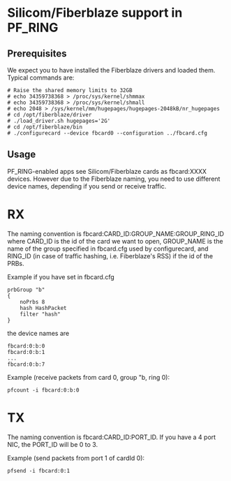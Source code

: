 # Silicom/Fiberblaze support in PF_RING

## Prerequisites
We expect you to have installed the Fiberblaze drivers and loaded them. 
Typical commands are:

```
# Raise the shared memory limits to 32GB
# echo 34359738368 > /proc/sys/kernel/shmmax
# echo 34359738368 > /proc/sys/kernel/shmall
# echo 2048 > /sys/kernel/mm/hugepages/hugepages-2048kB/nr_hugepages
# cd /opt/fiberblaze/driver
# ./load_driver.sh hugepages='2G'
# cd /opt/fiberblaze/bin
# ./configurecard --device fbcard0 --configuration ../fbcard.cfg
```

## Usage
PF_RING-enabled apps see Silicom/Fiberblaze cards as fbcard:XXXX devices. However due to the Fiberblaze naming, you need to use different device names, depending if you send or receive traffic.

# RX
The naming convention is fbcard:CARD_ID:GROUP_NAME:GROUP_RING_ID where CARD_ID is the id of the card we want to open, GROUP_NAME is the name of the group specified in fbcard.cfg used by configurecard, and RING_ID (in case of traffic hashing, i.e. Fiberblaze's RSS) if the id of the PRBs.

Example if you have set in fbcard.cfg

```
prbGroup "b"
{
    noPrbs 8
    hash HashPacket
    filter "hash"
}
```

the device names are
```
fbcard:0:b:0
fbcard:0:b:1
...
fbcard:0:b:7
```

Example (receive packets from card 0, group "b, ring 0): 
```
pfcount -i fbcard:0:b:0
```

# TX
The naming convention is fbcard:CARD_ID:PORT_ID. If you have a 4 port NIC, the PORT_ID will be 0 to 3.

Example (send packets from port 1 of cardId 0):
```
pfsend -i fbcard:0:1
```
